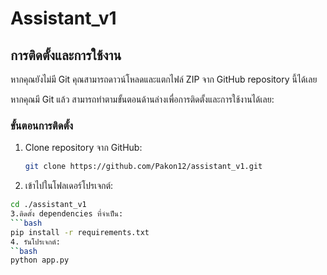 # Assistant_v1

## การติดตั้งและการใช้งาน

หากคุณยังไม่มี Git คุณสามารถดาวน์โหลดและแตกไฟล์ ZIP จาก GitHub repository นี้ได้เลย

หากคุณมี Git แล้ว สามารถทำตามขั้นตอนด้านล่างเพื่อการติดตั้งและการใช้งานได้เลย:

### ขั้นตอนการติดตั้ง

1. Clone repository จาก GitHub:
   ```bash or cmd
   git clone https://github.com/Pakon12/assistant_v1.git
2. เข้าไปในโฟลเดอร์โปรเจกต์:
```bash 
cd ./assistant_v1
3.ติดตั้ง dependencies ที่จำเป็น:
```bash 
pip install -r requirements.txt
4. รันโปรเจกต์:
``bash 
python app.py
